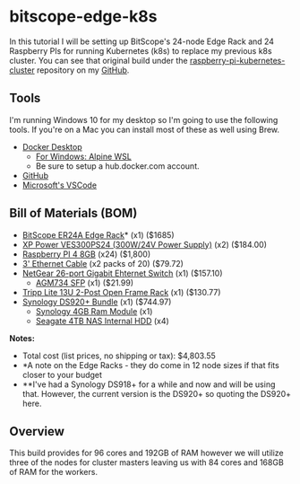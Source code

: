 # bitscope-edge-k8s

In this tutorial I will be setting up BitScope's 24-node Edge Rack and 24 Raspberry PIs for running Kubernetes (k8s) to replace my previous k8s cluster. You can see that original build under the [raspberry-pi-kubernetes-cluster](https://github.com/BryceAshey/raspberry-pi-kubernetes-cluster) repository on my [GitHub](https://github.com/BryceAshey).

## Tools

I'm running Windows 10 for my desktop so I'm going to use the following tools. If you're on a Mac you can install most of these as well using Brew.

- [Docker Desktop](https://www.docker.com/products/docker-desktop)
  - [For Windows: Alpine WSL](https://www.microsoft.com/en-us/p/alpine-wsl/9p804crf0395#activetab=pivot:overviewtab)
  - Be sure to setup a hub.docker.com account.
- [GitHub](https://desktop.github.com)
- [Microsoft's VSCode](https://code.visualstudio.com/download)

## Bill of Materials (BOM)

- [BitScope ER24A Edge Rack](https://www.bitscope.com)* (x1) ($1685)
- [XP Power VES300PS24 (300W/24V Power Supply)](https://www.digikey.com/en/products/detail/xp-power/VES300PS24/11494506?s=N4IgTCBcDaIG4FMDOBmADGgDksAWEAugL5A) (x2) ($184.00)
- [Raspberry PI 4 8GB](https://vilros.com/products/raspberry-pi-4-model-b-8gb-ram) (x24) ($1,800)
- [3' Ethernet Cable](https://www.amazon.com/dp/B01I06BXQU?ref_=pe_386300_442746000_DDT_E_DDE_dt_1) (x2 packs of 20) ($79.72)
- [NetGear 26-port Gigabit Ehternet Switch](https://www.amazon.com/gp/product/B07P8BHZM9/ref=ox_sc_act_title_2?smid=ATVPDKIKX0DER&psc=1) (x1) ($157.10)
  - [AGM734 SFP](https://www.amazon.com/gp/product/B01FRQJ1Y2/ref=ewc_pr_img_1?smid=AE2OZG2NN3099&psc=1) (x1) ($21.99)
- [Tripp Lite 13U 2-Post Open Frame Rack](https://www.amazon.com/gp/product/B00NOTXZZG/ref=ppx_yo_dt_b_search_asin_title?ie=UTF8&psc=1) (x1) ($130.77)
- [Synology DS920+ Bundle](https://www.amazon.com/Synology-DiskStation-DS920-Diskless-4-bay/dp/B087Z34F3R) (x1) ($744.97)
  - [Synology 4GB Ram Module](https://www.amazon.com/Synology-RAM-DDR4-2666-Non-ECC-SO-DIMM/dp/B07X5MMGWG/ref=pd_bxgy_2/133-7492947-2350765?pd_rd_w=Jqagu&pf_rd_p=c64372fa-c41c-422e-990d-9e034f73989b&pf_rd_r=AQ8X4062VFD2X8RZ38QT&pd_rd_r=fba2d0cf-9cab-407a-8879-88a89b0c2c44&pd_rd_wg=avwhZ&pd_rd_i=B07X5MMGWG&psc=1) (x1)
  - [Seagate 4TB NAS Internal HDD](https://www.amazon.com/Seagate-IronWolf-5900RPM-Internal-3-5-Inch/dp/B07H289S79/ref=pd_bxgy_1/133-7492947-2350765?pd_rd_w=Jqagu&pf_rd_p=c64372fa-c41c-422e-990d-9e034f73989b&pf_rd_r=AQ8X4062VFD2X8RZ38QT&pd_rd_r=fba2d0cf-9cab-407a-8879-88a89b0c2c44&pd_rd_wg=avwhZ&pd_rd_i=B07H289S79&psc=1) (x4)

**Notes:**

- Total cost (list prices, no shipping or tax): $4,803.55
- *A note on the Edge Racks - they do come in 12 node sizes if that fits closer to your budget
- **I've had a Synology DS918+ for a while and now and will be using that. However, the current version is the DS920+ so quoting the DS920+ here.

## Overview

This build provides for 96 cores and 192GB of RAM however we will utilize three of the nodes for cluster masters leaving us with 84 cores and 168GB of RAM for the workers.